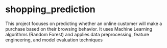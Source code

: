 # shopping_prediction
This project focuses on predicting whether an online customer will make a purchase based on their browsing behavior. It uses Machine Learning algorithms (Random Forest) and applies data preprocessing, feature engineering, and model evaluation techniques
